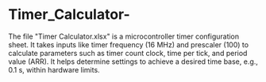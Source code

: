 # Timer_Calculator-
The file "Timer Calculator.xlsx" is a microcontroller timer configuration sheet. It takes inputs like timer frequency (16 MHz) and prescaler (100) to calculate parameters such as timer count clock, time per tick, and period value (ARR). It helps determine settings to achieve a desired time base, e.g., 0.1 s, within hardware limits.
